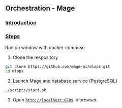 
## Orchestration - Mage

### <ins>Introduction</ins>

### <ins>Steps</ins>
Run on window with docker-compose

1. Clone the respository
```bash
git clone https://github.com/mage-ai/mlops.git
cd mlops
```

2. Launch Mage and database service (PostgreSQL)
```bash
./scripts/start.sh
```

3. Open [`http://localhost:6789`](http://localhost:6789) in browser.